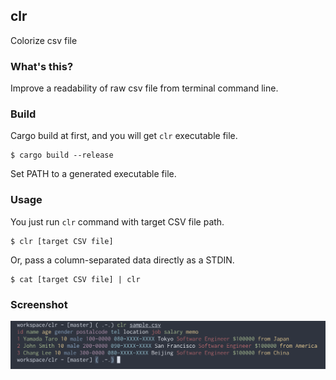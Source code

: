 ## clr

Colorize csv file

### What's this?

Improve a readability of raw csv file from terminal command line.

### Build

Cargo build at first, and you will get `clr` executable file.

```
$ cargo build --release
```

Set PATH to a generated executable file.

### Usage

You just run `clr` command with target CSV file path.

```
$ clr [target CSV file]
```

Or, pass a column-separated data directly as a STDIN.

```
$ cat [target CSV file] | clr
```

### Screenshot

![sample01](https://github.com/furuhama/clr/blob/master/img/sample01.png)

